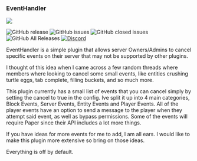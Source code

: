 ### EventHandler
![](https://i.imgur.com/PDozbOS.png)

![GitHub release](https://img.shields.io/github/release/ShaneBeee/EventHandler.svg)
![GitHub issues](https://img.shields.io/github/issues-raw/ShaneBeee/EventHandler.svg)
![GitHub closed issues](https://img.shields.io/github/issues-closed-raw/ShaneBeee/EventHandler.svg)
![GitHub All Releases](https://img.shields.io/github/downloads/ShaneBeee/EventHandler/total.svg)
[![Discord](https://img.shields.io/discord/425192525091831808.svg)](https://discordapp.com/invite/km3UF8Q)


      

EventHandler is a simple plugin that allows server Owners/Admins to cancel specific events on their server that may not be supported by other plugins.

I thought of this idea when I came across a few random threads where members where looking to cancel some small events, like entities crushing turtle eggs, tab complete, filling buckets, and so much more.

This plugin currently has a small list of events that you can cancel simply by setting the cancel to true in the config. Ive split it up into 4 main categories, Block Events, Server Events, Entity Events and Player Events. All of the player events have an option to send a message to the player when they attempt said event, as well as bypass permissions. Some of the events will require Paper since their API includes a lot more things.

If you have ideas for more events for me to add, I am all ears. I would like to make this plugin more extensive so bring on those ideas.

Everything is off by default.
